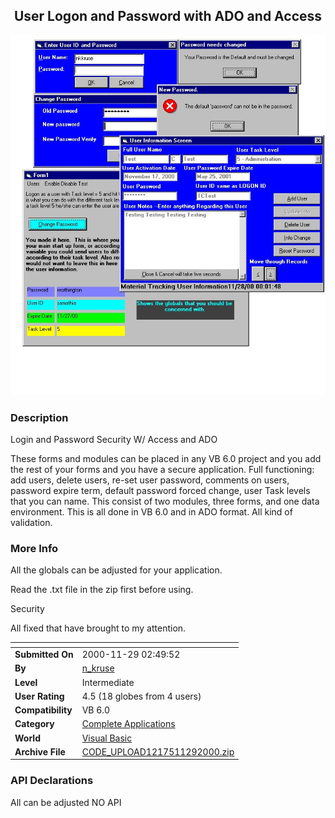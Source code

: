 ﻿<div align="center">

## User Logon and Password with ADO and Access

<img src="PIC20001129425369986.jpg">
</div>

### Description

Login and Password Security W/ Access and ADO

These forms and modules can be placed in any VB 6.0 project and you add the rest of your forms and you have a secure application. Full functioning: add users, delete users, re-set user password, comments on users, password expire term, default password forced change, user Task levels that you can name. This consist of two modules, three forms, and one data environment. This is all done in VB 6.0 and in ADO format. All kind of validation.
 
### More Info
 
All the globals can be adjusted for your application.

Read the .txt file in the zip first before using.

Security

All fixed that have brought to my attention.


<span>             |<span>
---                |---
**Submitted On**   |2000-11-29 02:49:52
**By**             |[n\_kruse](https://github.com/Planet-Source-Code/PSCIndex/blob/master/ByAuthor/n-kruse.md)
**Level**          |Intermediate
**User Rating**    |4.5 (18 globes from 4 users)
**Compatibility**  |VB 6\.0
**Category**       |[Complete Applications](https://github.com/Planet-Source-Code/PSCIndex/blob/master/ByCategory/complete-applications__1-27.md)
**World**          |[Visual Basic](https://github.com/Planet-Source-Code/PSCIndex/blob/master/ByWorld/visual-basic.md)
**Archive File**   |[CODE\_UPLOAD1217511292000\.zip](https://github.com/Planet-Source-Code/n-kruse-user-logon-and-password-with-ado-and-access__1-13199/archive/master.zip)

### API Declarations

All can be adjusted NO API





